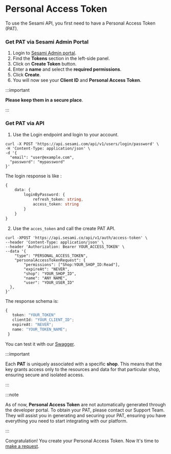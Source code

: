 # Personal Access Token

To use the Sesami API, you first need to have a Personal Access Token (PAT).

### Get PAT via Sesami Admin Portal
1. Login to [Sesami Admin portal](https://admin.sesami.co/login).
2. Find the **Tokens** section in the left-side panel.
3. Click on **Create Token** button.
4. Enter a **name** and select the **required permissions**.
5. Click **Create**.
6. You will now see your **Client ID** and **Personal Access Token**.

:::important

**Please keep them in a secure place**.

:::


### Get PAT via API
1. Use the Login endpoint and login to your account.
```curl
curl -X POST 'https://api.sesami.com/api/v1/users/login/password' \
-H 'Content-Type: application/json' \
-d '{
  "email": "user@example.com",
  "password": "mypassword"
}'
```

The login response is like :
```typescript
{
    data: {
        loginByPassword: {
            refresh_token: string,
            access_token: string
        }
    }
}
```

2. Use the `acces_token` and call the create PAT API. 
```curl
curl -XPOST 'https://api.sesami.co/api/v1/auth/access-token' \
--header 'Content-Type: application/json' \
--header 'Authorization: Bearer YOUR_ACCESS_TOKEN' \
--data '{
    "type": "PERSONAL_ACCESS_TOKEN",
    "personalAccessTokenRequest": {
        "permissions": ["Shop:YOUR_SHOP_ID:Read"],
        "expireAt": "NEVER",
        "shop": "YOUR_SHOP_ID",
        "name": "ANY NAME",
        "user": "YOUR_USER_ID"
  },
}'
```
The response schema is:
```typescript
{
   token: "YOUR_TOKEN"
   clientId: "YOUR_CLIENT_ID";
   expireAt: "NEVER";
   name: "YOUR_TOKEN_NAME";
 }
```

You can test it with our [Swagger](https://api.sesami.co/swagger).

:::important

Each **PAT** is uniquely associated with a specific **shop**. This means that the key grants access only to the resources and data for that particular shop, ensuring secure and isolated access.

:::


:::note

As of now, **Personal Access Token** are not automatically generated through the developer portal. To obtain your PAT, please contact our Support Team. They will assist you in generating and securing your PAT, ensuring you have everything you need to start integrating with our platform.

:::

Congratulation! You create your Personal Access Token. Now It's time to [make a request](make-request.md).




